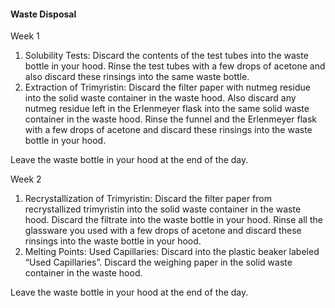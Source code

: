 #### Waste Disposal
Week 1
1. Solubility Tests:
Discard the contents of the test tubes into the waste bottle in your hood. Rinse the test tubes with a few drops of acetone and also discard these rinsings into the same waste bottle. 
2. Extraction of Trimyristin:
Discard the filter paper with nutmeg residue into the solid waste container in the waste hood. Also discard any nutmeg residue left in the Erlenmeyer flask into the same solid waste container in the waste hood.
Rinse the funnel and the Erlenmeyer flask with a few drops of acetone and discard these rinsings into the waste bottle in your hood.

Leave the waste bottle in your hood at the end of the day.

Week 2
1. Recrystallization of Trimyristin:
Discard the filter paper from recrystallized trimyristin into the solid waste container in the waste hood.
Discard the filtrate into the waste bottle in your hood.
Rinse all the glassware you used with a few drops of acetone and discard these rinsings into the waste bottle in your hood.
2. Melting Points:
Used Capillaries: Discard into the plastic beaker labeled “Used Capillaries”.
Discard the weighing paper in the solid waste container in the waste hood.

Leave the waste bottle in your hood at the end of the day.
